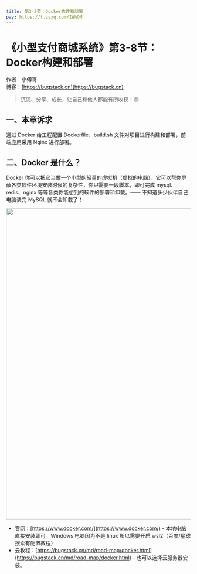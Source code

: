 ```yaml
---
title: 第3-8节：Docker构建和部署
pay: https://t.zsxq.com/IWhOM
---
```


# 《小型支付商城系统》第3-8节：Docker构建和部署

作者：小傅哥
<br/>博客：[https://bugstack.cn](https://bugstack.cn)

> 沉淀、分享、成长，让自己和他人都能有所收获！😄

## 一、本章诉求

通过 Docker 给工程配置 Dockerfile、build.sh 文件对项目进行构建和部署，前端应用采用 Nginx 进行部署。

## 二、Docker 是什么？

Docker 你可以把它当做一个小型的轻量的虚拟机（虚拟的电脑），它可以帮你屏蔽各类软件环境安装时候的复杂性，你只需要一段脚本，即可完成 mysql、redis、nginx 等等各类你能想到的软件的部署和卸载。—— 不知道多少伙伴自己电脑装完 MySQL 就不会卸载了！

<div align="center">
    <img src="https://bugstack.cn/images/article/project/s-pay-mall/s-pay-mall-mvc-3-8-01.png" width="850px">
</div>

- 官网：[https://www.docker.com/](https://www.docker.com/) - 本地电脑直接安装即可。Windows 电脑因为不是 linux 所以需要开启 wsl2（百度/星球搜索有配置教程）
- 云教程：[https://bugstack.cn/md/road-map/docker.html](https://bugstack.cn/md/road-map/docker.html) - 也可以选择云服务器安装。